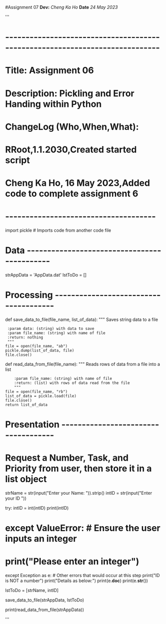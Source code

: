 #Assignment 07
**Dev:** *Cheng Ka Ho*
**Date** *24 May 2023*


'''
# ---------------------------------------------------------------------------- #
# Title: Assignment 06
# Description: Pickling and Error Handing within Python
# ChangeLog (Who,When,What):
# RRoot,1.1.2030,Created started script
# Cheng Ka Ho, 16 May 2023,Added code to complete assignment 6
# ------------------------------------- #

import pickle  # Imports code from another code file

# Data -------------------------------------------- #
strAppData = 'AppData.dat'
lstToDo = []

# Processing -------------------------------------- #
def save_data_to_file(file_name, list_of_data):
    """ Saves string data to a file

     :param data: (string) with data to save
     :param file_name: (string) with name of file
     :return: nothing
     """
    file = open(file_name, "ab")
    pickle.dump(list_of_data, file)
    file.close()

def read_data_from_file(file_name):
    """ Reads rows of data from a file into a list

        :param file_name: (string) with name of file
        :return: (list) with rows of data read from the file
        """
    file = open(file_name, "rb")
    list_of_data = pickle.load(file)
    file.close()
    return list_of_data

# Presentation ------------------------------------ #
# Request a Number, Task, and Priority from user, then store it in a list object
strName = str(input("Enter your Name: ")).strip()
intID = str(input("Enter your ID "))

try:
    intID = int(intID)
    print(intID)
# except ValueError:  # Ensure the user inputs an integer
#     print("Please enter an integer")
except Exception as e:  # Other errors that would occur at this step
    print("ID is NOT a number")
    print("Details as below:")
    print(e.__doc__)
    print(e.__str__())

lstToDo = [strName, intID]

save_data_to_file(strAppData, lstToDo)

print(read_data_from_file(strAppData))



'''


